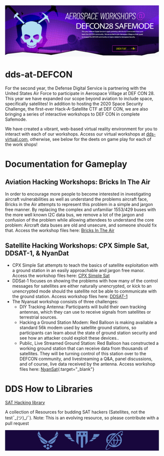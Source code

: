 ![Aviation Hacking Banner](./Aviationhacking-hero.png)

# dds-at-DEFCON
For the second year, the Defense Digital Service is partnering with the United States Air Force to participate in Aerospace Village at DEF CON 28. This year we have expanded our scope beyond aviation to include space, specifically satellites! In addition to hosting the 2020 Space Security Challenge, the first-ever Hack-A-Satellite CTF at DEF CON, we are also bringing a series of interactive workshops to DEF CON in complete Safemode.

We have created a vibrant, web-based virtual reality environment for you to interact with each of our workshops. Access our virtual workshops at [dds-virtual.com](https://dds-virtual.com/), otherwise, see below for the deets on game play for each of the work shops!

# Documentation for Gameplay

## Aviation Hacking Workshops: Bricks In The Air 

In order to encourage more people to become interested in investigating aircraft vulnerabilities as well as understand the problems aircraft face, Bricks in the Air attempts to represent this problem in a simple and jargon free manner.  By replacing the complex and unfamiliar 1553/429 buses with the more well known I2C data bus, we remove a lot of the jargon and confusion of the problem while allowing attendees to understand the core problem: Aircraft data buses are old and unsecure, and someone should fix that.   Access the workshop files here: [Bricks In The Air](https://github.com/deptofdefense/dds-at-DEFCON/tree/master/bricks-in-the-air)

## Satellite Hacking Workshops: CPX Simple Sat, DDSAT-1, & NyanDat

- CPX Simple Sat attempts to teach the basics of satellite exploitation with a ground station in an easily approachable and jargon free manor. Access the workshop files here: [CPX Simple Sat](https://github.com/deptofdefense/dds-at-DEFCON/tree/master/CPX-simplesat)
- DDSat-1 focuses on showing the problems with how many of the control messages for satellites are either naturally unencrypted, or kick to an unencrypted mode should the satellite not be able to communicate with the ground station. Access workshop files here: [DDSAT-1](https://github.com/deptofdefense/dds-at-DEFCON/tree/master/DDSAT-1)
- The Nyansat workshop consists of three challenges: 
  - DIY Tracking Antenna: Participants will build their own tracking antennas, which they can use to receive signals from satellites or terrestrial sources.  
  - Hacking a Ground Station Modem: Red Balloon is making available a standard 56k modem used by satellite ground stations, so participants can learn about the state of ground station security and see how an attacker could exploit these devices..  
  - Public, Live Streamed Ground Station: Red Balloon has constructed a working ground station that can receive data from thousands of satellites. They will be turning control of this station over to the DEFCON community, and livestreaming a Q&amp;A, panel discussions, and of course, live data received by the antenna.
Access workshop files here: [NyanSat](https://nyan-sat.com/){:target="_blank"}


# DDS How to Libraries

[SAT Hacking library](https://github.com/deptofdefense/hack-a-sat-library)

A collection of Resources for budding SAT hackers (Satellites, not the test¯\_(ツ)_/¯). Note: This is an evolving resource, so please contribute with a pull request

![Aviation Hacking Footer](./Aviationhacking-footer.png)
